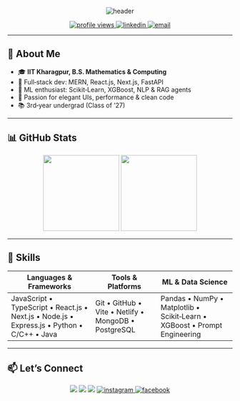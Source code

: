 <p align="center">
  <img src="https://capsule-render.vercel.app/api?type=waving&color=gradient&height=150&section=header&text=Hi%20there!%20I%27m%20Akshat%20Jiwrajka👋&fontSize=50" alt="header"/>
</p>

<p align="center">
  <a href="https://github.com/Akshat-jwr">
    <img src="https://komarev.com/ghpvc/?username=Akshat-jwr&color=blue" alt="profile views"/>
  </a>
  <a href="https://www.linkedin.com/in/akshat-jiwrajka-ba7b41250/">
    <img src="https://img.shields.io/badge/LinkedIn-0A66C2?style=flat&logo=linkedin&logoColor=white" alt="linkedin"/>
  </a>
  <a href="mailto:akshat2306jwr3@gmail.com">
    <img src="https://img.shields.io/badge/Email-D14836?style=flat&logo=gmail&logoColor=white" alt="email"/>
  </a>
</p>

---

## 💼 About Me
- 🎓 **IIT Kharagpur, B.S. Mathematics & Computing**
- 🚀 Full‑stack dev: MERN, React.js, Next.js, FastAPI  
- 🤖 ML enthusiast: Scikit‑Learn, XGBoost, NLP & RAG agents  
- 🎯 Passion for elegant UIs, performance & clean code  
- 📚 3rd‑year undergrad (Class of ’27)  

---

## 📊 GitHub Stats

<p align="center">
  <img height="170em" src="https://github-readme-stats.vercel.app/api?username=Akshat-jwr&show_icons=true&theme=radical&include_all_commits=true&count_private=true"/>
<img height="170em" src="https://github-readme-stats.vercel.app/api/top-langs/?username=Akshat-jwr&layout=compact&theme=radical&cache_seconds=1"/>
</p>

---

## 🔧 Skills

| Languages & Frameworks             | Tools & Platforms           | ML & Data Science        |
|------------------------------------|-----------------------------|--------------------------|
| JavaScript • TypeScript • React.js • Next.js • Node.js • Express.js • Python • C/C++ • Java  | Git • GitHub • Vite • Netlify • MongoDB • PostgreSQL | Pandas • NumPy • Matplotlib • Scikit‑Learn • XGBoost • Prompt Engineering |

---

## 📫 Let’s Connect
<p align="center">
  <a href="https://github.com/Akshat-jwr"><img src="https://img.shields.io/badge/GitHub-181717?style=for-the-badge&logo=github&logoColor=white"/></a>
  <a href="https://www.linkedin.com/in/akshat-jiwrajka-ba7b41250/"><img src="https://img.shields.io/badge/LinkedIn-0A66C2?style=for-the-badge&logo=linkedin&logoColor=white"/></a>
  <a href="mailto:akshat2306jwr3@gmail.com"><img src="https://img.shields.io/badge/Gmail-D14836?style=for-the-badge&logo=gmail&logoColor=white"/></a>
  <a href="https://www.instagram.com/akshat_jiwrajka_/">
    <img src="https://img.shields.io/badge/Instagram-E4405F?style=for-the-badge&logo=instagram&logoColor=white" alt="instagram"/>
  </a>
  <a href="https://www.facebook.com/profile.php?id=61550699493152">
    <img src="https://img.shields.io/badge/Facebook-1877F2?style=for-the-badge&logo=facebook&logoColor=white" alt="facebook"/>
  </a>
</p>
